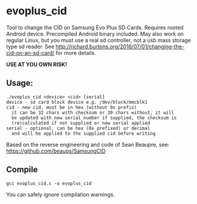 # evoplus_cid
Tool to change the CID on Samsung Evo Plus SD Cards. Requires rooted Android device.
Precompiled Android binary included. May also work on regular Linux, but you must use
a real sd controller, not a usb mass storage type sd reader.
See http://richard.burtons.org/2016/07/01/changing-the-cid-on-an-sd-card/
for more details.

**USE AT YOU OWN RISK!**

## Usage:
```
./evoplus_cid <device> <cid> [serial]
device - sd card block device e.g. /dev/block/mmcblk1
cid - new cid, must be in hex (without 0x prefix)
  it can be 32 chars with checksum or 30 chars without, it will
  be updated with new serial number if supplied, the checksum is
  (re)calculated if not supplied or new serial applied
serial - optional, can be hex (0x prefixed) or decimal
  and will be applied to the supplied cid before writing
```

Based on the reverse engineering and code of Sean Beaupre,
see: https://github.com/beaups/SamsungCID

## Compile

`gcc evoplus_cid.c -o evoplus_cid`

You can safely ignore compilation warnings.
